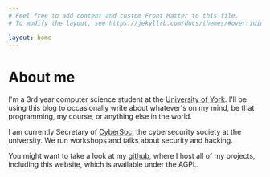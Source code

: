 ```yaml
---
# Feel free to add content and custom Front Matter to this file.
# To modify the layout, see https://jekyllrb.com/docs/themes/#overriding-theme-defaults

layout: home
---
```


# About me
I'm a 3rd year computer science student at the [University of York](https://york.ac.uk). I'll be using this blog to occasionally write about whatever's on my mind, be that programming, my course, or anything else in the world.

I am currently Secretary of [CyberSoc](https://cybersoc.co.uk), the cybersecurity society at the university. We run workshops and talks about security and hacking.

You might want to take a look at my [github](https://github.com/Sciencentistguy), where I host all of my projects, including this website, which is available under the AGPL.
